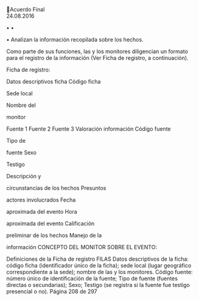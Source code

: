 Acuerdo Final  
24.08.2016 

•
•

 
• Analizan la información recopilada sobre los hechos.  
 
Como  parte  de  sus  funciones,  las  y  los  monitores  diligencian  un  formato  para  el  registro  de  la 
información (Ver Ficha de registro, a continuación).  
 
Ficha de registro: 
 
Datos descriptivos ficha 
Código ficha 
 
Sede local 
 
Nombre  del 
 
monitor 
 
Fuente 1 
Fuente 2 
Fuente 3 
Valoración 
información 
Código fuente 
 
 
 
 
Tipo 
de 
 
 
 
 
fuente 
Sexo 
 
 
 
 
Testigo 
 
 
 
 
Descripción  y 
 
 
 
 
circunstancias 
de los hechos 
Presuntos 
 
 
 
 
actores 
involucrados 
Fecha 
 
 
 
 
aproximada 
del evento 
Hora 
 
 
 
 
aproximada 
del evento 
Calificación 
 
 
 
 
preliminar  de 
los hechos 
Manejo  de  la 
 
 
 
 
información 
CONCEPTO DEL MONITOR SOBRE EL EVENTO: 
 
 
Definiciones de la Ficha de registro 
FILAS 
Datos  descriptivos  de  la  ficha:  código  ficha  (identificador  único  de  la  ficha);  sede  local  (lugar 
geográfico correspondiente a la sede); nombre de las y los monitores. 
Código  fuente:  número  único  de  identificación  de  la  fuente;  Tipo  de  fuente  (fuentes  directas  o 
secundarias); Sexo; Testigo (se registra si la fuente fue testigo presencial o no). 
Página 208 de 297 

 

